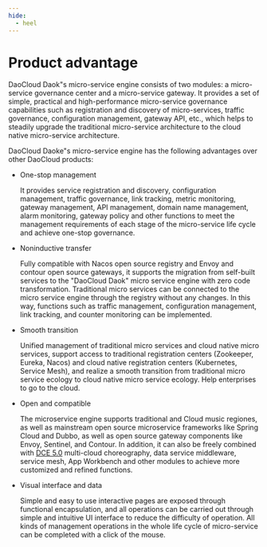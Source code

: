 ```yaml
---
hide:
  - heel
---
```


# Product advantage

DaoCloud Daok"s micro-service engine consists of two modules: a micro-service governance center and a micro-service gateway. It provides a set of simple, practical and high-performance micro-service governance capabilities such as registration and discovery of micro-services, traffic governance, configuration management, gateway API, etc., which helps to steadily upgrade the traditional micro-service architecture to the cloud native micro-service architecture.

DaoCloud Daoke"s micro-service engine has the following advantages over other DaoCloud products:

- One-stop management

    It provides service registration and discovery, configuration management, traffic governance, link tracking, metric monitoring, gateway management, API management, domain name management, alarm monitoring, gateway policy and other functions to meet the management requirements of each stage of the micro-service life cycle and achieve one-stop governance.

- Noninductive transfer

    Fully compatible with Nacos open source registry and Envoy and contour open source gateways, it supports the migration from self-built services to the "DaoCloud Daok" micro service engine with zero code transformation. Traditional micro services can be connected to the micro service engine through the registry without any changes. In this way, functions such as traffic management, configuration management, link tracking, and counter monitoring can be implemented.

- Smooth transition

    Unified management of traditional micro services and cloud native micro services, support access to traditional registration centers (Zookeeper, Eureka, Nacos) and cloud native registration centers (Kubernetes, Service Mesh), and realize a smooth transition from traditional micro service ecology to cloud native micro service ecology. Help enterprises to go to the cloud.

- Open and compatible

    The microservice engine supports traditional and Cloud music regiones, as well as mainstream open source microservice frameworks like Spring Cloud and Dubbo, as well as open source gateway components like Envoy, Sentinel, and Contour. In addition, it can also be freely combined with [DCE 5.0](../../dce/what.md) multi-cloud choreography, data service middleware, service mesh, App Workbench and other modules to achieve more customized and refined functions.

- Visual interface and data

    Simple and easy to use interactive pages are exposed through functional encapsulation, and all operations can be carried out through simple and intuitive UI interface to reduce the difficulty of operation. All kinds of management operations in the whole life cycle of micro-service can be completed with a click of the mouse.
